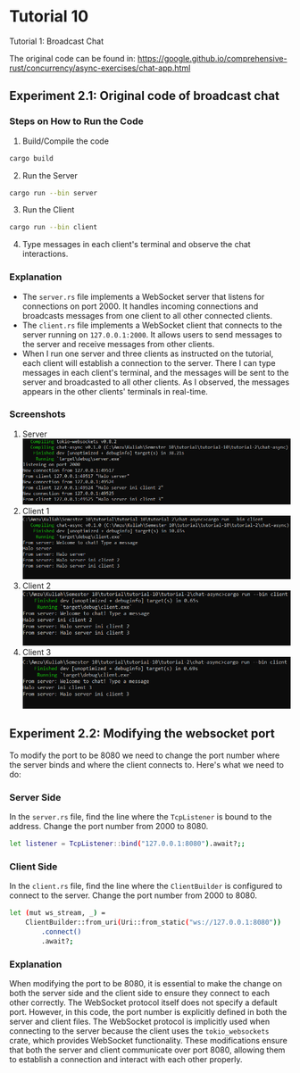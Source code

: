 # Tutorial 10
Tutorial 1: Broadcast Chat

The original code can be found in: https://google.github.io/comprehensive-rust/concurrency/async-exercises/chat-app.html

## Experiment 2.1: Original code of broadcast chat
### Steps on How to Run the Code
1. Build/Compile the code
```bash
cargo build 
 ```
2. Run the Server
```bash
cargo run --bin server
```
3. Run the Client
```bash
cargo run --bin client
```
4. Type messages in each client's terminal and observe the chat interactions.

### Explanation
* The `server.rs` file implements a WebSocket server that listens for connections on port 2000. It handles incoming connections and broadcasts messages from one client to all other connected clients.
* The `client.rs` file implements a WebSocket client that connects to the server running on `127.0.0.1:2000`. It allows users to send messages to the server and receive messages from other clients.
* When I run one server and three clients as instructed on the tutorial, each client will establish a connection to the server. There I can type messages in each client's terminal, and the messages will be sent to the server and broadcasted to all other clients. As I observed, the messages appears in the other clients' terminals in real-time.

### Screenshots
1. Server
![Server](assets/images/exp2-1-server.png)
2. Client 1
![Client 1](assets/images/exp2-1-client-1.png)
3. Client 2
![Client 2](assets/images/exp2-1-client-2.png)
4. Client 3
![Client 3](assets/images/exp2-1-client-3.png)

## Experiment 2.2: Modifying the websocket port
To modify the port to be 8080 we need to change the port number where the server binds and where the client connects to. Here's what we need to do:

### Server Side
In the `server.rs` file, find the line where the `TcpListener` is bound to the address. Change the port number from 2000 to 8080.
```bash
let listener = TcpListener::bind("127.0.0.1:8080").await?;;
```

### Client Side
In the `client.rs` file, find the line where the `ClientBuilder` is configured to connect to the server. Change the port number from 2000 to 8080.
```bash
let (mut ws_stream, _) = 
    ClientBuilder::from_uri(Uri::from_static("ws://127.0.0.1:8080"))
        .connect()
        .await?;
```

### Explanation
When modifying the port to be 8080, it is essential to make the change on both the server side and the client side to ensure they connect to each other correctly. The WebSocket protocol itself does not specify a default port. However, in this code, the port number is explicitly defined in both the server and client files. The WebSocket protocol is implicitly used when connecting to the server because the client uses the `tokio_websockets` crate, which provides WebSocket functionality. These modifications ensure that both the server and client communicate over port 8080, allowing them to establish a connection and interact with each other properly.
